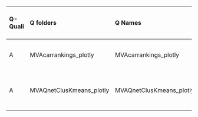 |Q-Quali |Q folders                |Q Names                  |Descriptions stats            |Keywords stats             |Meta Info data fields       |
|:-------|:------------------------|:------------------------|:-----------------------------|:--------------------------|:---------------------------|
|A       |MVAcarrankings_plotly    |MVAcarrankings_plotly    |30 word(s), 162 Character(s)  |10: 10 (standard), 0 (new) |q, p, a, d, k, e, i, s, sa  |
|A       |MVAQnetClusKmeans_plotly |MVAQnetClusKmeans_plotly |110 word(s), 594 Character(s) |12: 12 (standard), 0 (new) |q, p, a, d, k, df, e, s, sa |
